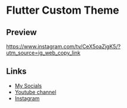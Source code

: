 # Flutter Custom Theme
## Preview
https://www.instagram.com/tv/CeX5oaZjgK5/?utm_source=ig_web_copy_link

## Links
* [My Socials](https://znap.link/CodeWithFlexz)
* [Youtube channel](https://www.youtube.com/channel/UCLVrYXt3SL9rT-IcDmgU9Wg)
* [Instagram](https://instagram.com/codewithflexz)
